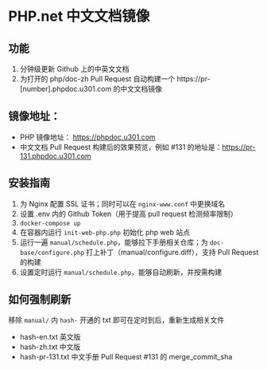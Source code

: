 # PHP.net 中文文档镜像

## 功能

1. 分钟级更新 Github 上的中英文文档
2. 为打开的 php/doc-zh Pull Request 自动构建一个 https://pr-[number].phpdoc.u301.com 的中文文档镜像

## 镜像地址：

- PHP 镜像地址： https://phpdoc.u301.com
- 中文文档 Pull Request 构建后的效果预览，例如 #131 的地址是：https://pr-131.phpdoc.u301.com

## 安装指南

1. 为 Nginx 配置 SSL 证书；同时可以在 `nginx-www.conf` 中更换域名
2. 设置 .env 内的 Github Token（用于提高 pull request 检测频率限制）
3. `docker-compose up`
4. 在容器内运行 `init-web-php.php` 初始化 php web 站点
5. 运行一遍 `manual/schedule.php`，能够拉下手册相关仓库；为 `doc-base/configure.php` 打上补丁（manual/configure.diff），支持 Pull Request 的构建
6. 设置定时运行 `manual/schedule.php`，能够自动刷新，并按需构建

## 如何强制刷新

移除 `manual/` 内 `hash-` 开通的 txt 即可在定时到后，重新生成相关文件

- hash-en.txt 英文版
- hash-zh.txt 中文版
- hash-pr-131.txt 中文手册 Pull Request #131 的 merge_commit_sha
